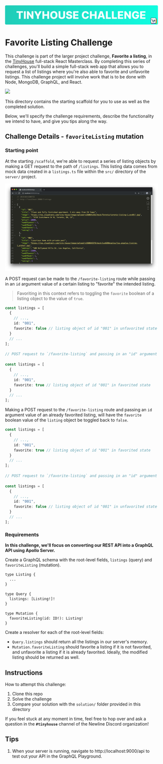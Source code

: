 ![](./assets/tinyhouse-challenge-banner.png)

# Favorite Listing Challenge

This challenge is part of the larger project challenge, **Favorite a listing**, in the [TinyHouse](https://www.newline.co/tinyhouse) full-stack React Masterclass. By completing this series of challenges, you'll build a simple full-stack web app that allows you to request a list of listings where you're also able to favorite and unfavorite listings. This challenge project will involve work that is to be done with Node, MongoDB, GraphQL, and React.

![](./assets/favoriting-listings.gif)

This directory contains the starting scaffold for you to use as well as the completed solution.

Below, we'll specify the challenge requirements, describe the functionality we intend to have, and give you tips along the way.

## Challenge Details - `favoriteListing` mutation

### Starting point

At the starting `/scaffold`, we're able to request a series of listing objects by making a GET request to the path of `/listings`. This listing data comes from mock data created in a `listings.ts` file within the `src/` directory of the `server/` project.

![`/listings`](./assets/get-listings.png)

A POST request can be made to the `/favorite-listing` route while passing in an `id` argument value of a certain listing to "favorite" the intended listing.

> Favoriting in this context refers to toggling the `favorite` boolean of a listing object to the value of `true`.

```typescript
const listings = [
  {
    // ...,
    id: "001",
    favorite: false // listing object of id "001" in unfavorited state
  }
  // ...
];

// POST request to `/favorite-listing` and passing in an "id" argument value of "001"

const listings = [
  {
    // ...,
    id: "001",
    favorite: true // listing object of id "001" in favorited state
  }
  // ...
];
```

Making a POST request to the `/favorite-listing` route and passing an `id` argument value of an already favorited listing, will have the `favorite` boolean value of the `listing` object be toggled back to `false`.

```typescript
const listings = [
  {
    // ...,
    id: "001",
    favorite: true // listing object of id "001" in favorited state
  }
  // ...
];

// POST request to `/favorite-listing` and passing in an "id" argument value of "001"

const listings = [
  {
    // ...,
    id: "001",
    favorite: false // listing object of id "001" in unfavorited state
  }
  // ...
];
```

### Requirements

**In this challenge, we'll focus on converting our REST API into a GraphQL API using Apollo Server.**

Create a GraphQL schema with the root-level fields, `listings` (query) and `favoriteListing` (mutation).

```gql
type Listing {
  ...
}

type Query {
  listings: [Listing!]!
}

type Mutation {
  favoriteListing(id: ID!): Listing!
}
```

Create a resolver for each of the root-level fields:

- `Query.listings` should return all the listings in our server's memory.
- `Mutation.favoriteListing` should favorite a listing if it is not favorited, and unfavorite a listing if it is already favorited. Ideally, the modified listing should be returned as well.

## Instructions

How to attempt this challenge:

1. Clone this repo
2. Solve the challenge
3. Compare your solution with the `solution/` folder provided in this directory

If you feel stuck at any moment in time, feel free to hop over and ask a question in the **`#tinyhouse`** channel of the Newline Discord organization!

## Tips

1. When your server is running, navigate to http://localhost:9000/api to test out your API in the GraphQL Playground.
